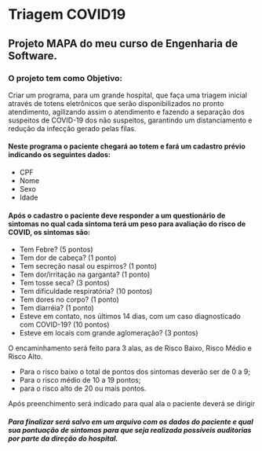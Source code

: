 # Triagem COVID19
## Projeto MAPA do meu curso de Engenharia de Software.
### O projeto tem como Objetivo:
Criar um programa, para um grande hospital, que faça uma triagem inicial através de totens eletrônicos que serão disponibilizados no pronto atendimento, agilizando assim o atendimento e fazendo a separação dos suspeitos de COVID-19 dos não suspeitos, garantindo um distanciamento e redução da infecção gerado pelas filas.
#### Neste programa o paciente chegará ao totem e fará um cadastro prévio indicando os seguintes dados:
* CPF
* Nome
* Sexo
* Idade

#### Após o cadastro o paciente deve responder a um questionário de sintomas no qual cada sintoma terá um peso para avaliação do risco de COVID, os sintomas são:
* Tem Febre? (5 pontos)
* Tem dor de cabeça? (1 ponto)
* Tem secreção nasal ou espirros? (1 ponto)
* Tem dor/irritação na garganta? (1 ponto)
* Tem tosse seca? (3 pontos)
* Tem dificuldade respiratória? (10 pontos)
* Tem dores no corpo? (1 ponto)
* Tem diarréia? (1 ponto)
* Esteve em contato, nos últimos 14 dias, com um caso diagnosticado com COVID-19? (10 pontos)
* Esteve em locais com grande aglomeração? (3 pontos)

O encaminhamento será feito para 3 alas, as de Risco Baixo, Risco Médio e Risco Alto.
* Para o risco baixo o total de pontos dos sintomas deverão ser de 0 a 9;
* Para o risco médio de 10 a 19 pontos;
* para o risco alto de 20 ou mais pontos.

Após preenchimento será indicado para qual ala o paciente deverá se dirigir

##### Para finalizar será salvo em um arquivo com os dados do paciente e qual sua pontuação de sintomas para que seja realizada possíveis auditorias por parte da direção do hospital.
